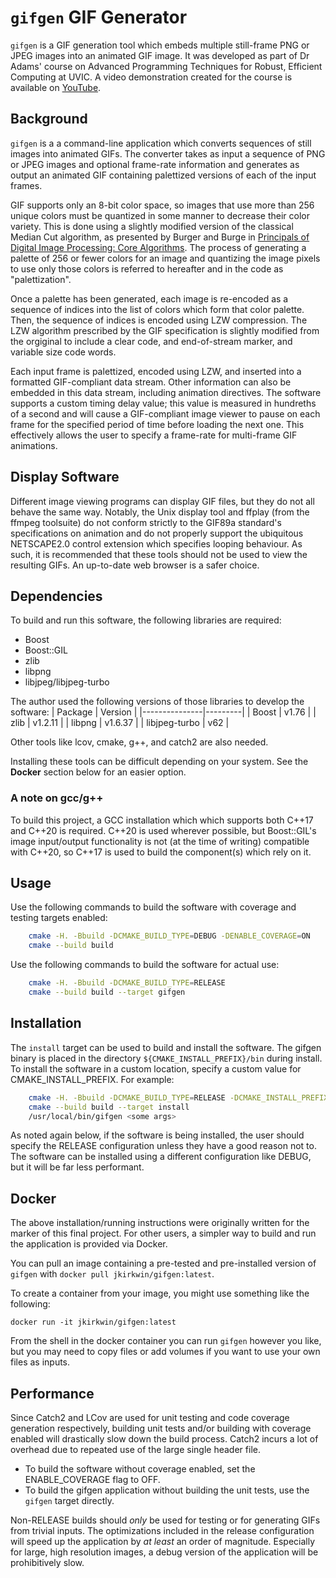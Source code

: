 # `gifgen` GIF Generator

`gifgen` is a GIF generation tool which embeds multiple still-frame PNG or JPEG images into an animated GIF image. It was developed as part of Dr Adams' course on Advanced Programming Techniques for Robust, Efficient Computing at UVIC. A video demonstration created for the course is available on [YouTube](https://www.youtube.com/watch?v=7rIRGN_ikXw).

## Background

`gifgen` is a a command-line application which converts sequences of still images into animated GIFs. The converter takes as input a sequence of PNG or JPEG images and optional frame-rate information and generates as output an animated GIF containing palettized versions of each of the input frames.

GIF supports only an 8-bit color space, so images that use more than 256 unique colors must be quantized in some manner to decrease their color variety. This is done using a slightly modified version of the classical Median Cut algorithm, as presented by Burger and Burge in [Principals of Digital Image Processing: Core Algorithms](https://www.springer.com/gp/book/9781848001947). The process of generating a palette of 256 or fewer colors for an image and quantizing the image pixels to use only those colors is referred to hereafter and in the code as "palettization".

Once a palette has been generated, each image is re-encoded as a sequence of indices into the list of colors which form that color palette. Then, the sequence of indices is encoded using LZW compression. The LZW algorithm prescribed by the GIF specification is slightly modified from the orgiginal to include a clear code, and end-of-stream marker, and variable size code words.

Each input frame is palettized, encoded using LZW, and inserted into a formatted GIF-compliant data stream. Other information can also be embedded in this data stream, including animation directives. The software supports a custom timing delay value; this value is measured in hundreths of a second and will cause a GIF-compliant image viewer to pause on each frame for the specified period of time before loading the next one. This effectively allows the user to specify a frame-rate for multi-frame GIF animations.

## Display Software
Different image viewing programs can display GIF files, but they do not all behave the same way. Notably, the Unix display tool and ffplay (from the ffmpeg toolsuite) do not conform strictly to the GIF89a standard's specifications on animation and do not properly support the ubiquitous NETSCAPE2.0 control extension which specifies looping behaviour. As such, it is recommended that these tools should not be used to view the resulting GIFs. An up-to-date web browser is a safer choice.

## Dependencies
To build and run this software, the following libraries are required:
* Boost 
* Boost::GIL
* zlib 
* libpng
* libjpeg/libjpeg-turbo

The author used the following versions of those libraries to develop the software:
| Package       | Version |
|---------------|---------|
| Boost         | v1.76   |
| zlib          | v1.2.11 |
| libpng        | v1.6.37 |
| libjpeg-turbo | v62     |

Other tools like lcov, cmake, g++, and catch2 are also needed.

Installing these tools can be difficult depending on your system. See the __Docker__ section below for an easier option.

### A note on gcc/g++
To build this project, a GCC installation which which supports both C++17 and C++20 is required. C++20 is used wherever possible, but Boost::GIL's image input/output functionality is not (at the time of writing) compatible with C++20, so C++17 is used to build the component(s) which rely on it.

## Usage

Use the following commands to build the software with coverage and testing targets enabled:
``` bash
    cmake -H. -Bbuild -DCMAKE_BUILD_TYPE=DEBUG -DENABLE_COVERAGE=ON 
    cmake --build build
```

Use the following commands to build the software for actual use:
``` bash
    cmake -H. -Bbuild -DCMAKE_BUILD_TYPE=RELEASE
    cmake --build build --target gifgen
```

## Installation

The `install` target can be used to build and install the software. The gifgen binary is placed in the directory `${CMAKE_INSTALL_PREFIX}/bin` during install. To install the software in a custom location, specify a custom value for CMAKE_INSTALL_PREFIX. For example:
``` bash
    cmake -H. -Bbuild -DCMAKE_BUILD_TYPE=RELEASE -DCMAKE_INSTALL_PREFIX=/usr/local
    cmake --build build --target install
    /usr/local/bin/gifgen <some args>
```

As noted again below, if the software is being installed, the user should specify the RELEASE configuration unless they have a good reason not to. The software can be installed using a different configuration like DEBUG, but it will be far less performant.

## Docker

The above installation/running instructions were originally written for the marker of this final project. For other users, a simpler way to build and run the application is provided via Docker.

You can pull an image containing a pre-tested and pre-installed version of `gifgen` with `docker pull jkirkwin/gifgen:latest`.

To create a container from your image, you might use something like the following:
```
docker run -it jkirkwin/gifgen:latest
```

From the shell in the docker container you can run `gifgen` however you like, but you may need to copy files or add volumes if you want to use your own files as inputs.

## Performance
Since Catch2 and LCov are used for unit testing and code coverage generation respectively, building unit tests and/or building with coverage enabled will drastically slow down the build process. Catch2 incurs a lot of overhead due to repeated use of the large single header file.
* To build the software without coverage enabled, set the ENABLE_COVERAGE flag to OFF.
* To build the gifgen application without building the unit tests, use the `gifgen` target directly.

Non-RELEASE builds should *only* be used for testing or for generating GIFs from trivial inputs. The optimizations included in the release configuration will speed up the application by *at least* an order of magnitude. Especially for large, high resolution images, a debug version of the application will be prohibitively slow.
